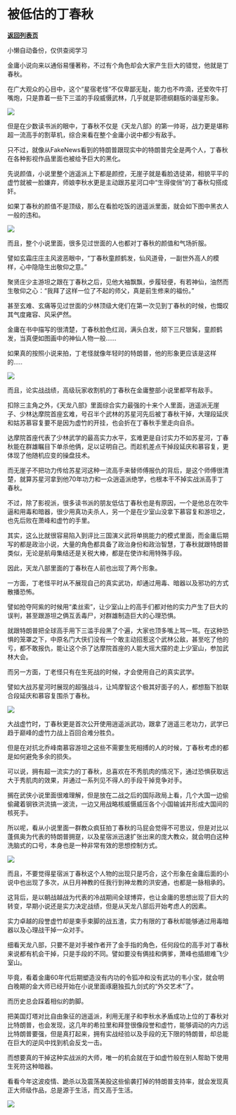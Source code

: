 # 被低估的丁春秋

[**返回列表页**](/gzh/政事堂2019)

小懒自动备份，仅供查阅学习

金庸小说向来以通俗易懂著称，不过有个角色却会大家产生巨大的错觉，他就是丁春秋。  

  

在广大观众的心目中，这个“星宿老怪”不仅卑鄙无耻，能力也不咋滴，还爱吹牛打嘴炮，只是靠着一些下三滥的手段威慑武林，几乎就是郭德纲翻版的谐星形象。

  

![](https://mmbiz.qpic.cn/mmbiz_jpg/rxhS23yu8cPbu0pHSWpDfboG05KZVw2SKRUEFhXfA4m0I91voGmPABUibBhc6LXzD6IMHKYW43vGtnH8EqQ78ag/640?wx_fmt=jpeg)

  

但是在少数读书派的眼中，丁春秋不仅是《天龙八部》的第一帅哥，战力更是堪称超一流高手的割草机，综合来看在整个金庸小说中都少有敌手。

  

只不过，就像从FakeNews看到的特朗普跟现实中的特朗普完全是两个人，丁春秋在各种影视作品里面也被给予巨大的黑化。

  

先说颜值，小说里整个逍遥派上下都是颜控，无崖子就是看脸选徒弟，相貌平平的虚竹就被一脸嫌弃，师娘李秋水更是主动跟苏星河口中“生得俊俏”的丁春秋勾搭成奸。  

  

如果丁春秋的颜值不是顶级，那么在看脸吃饭的逍遥派里面，就会如下图中黑衣人一般的违和。  

  

![](https://mmbiz.qpic.cn/mmbiz_jpg/rxhS23yu8cPbu0pHSWpDfboG05KZVw2SnnUKffYmBDHmusqbyKqOewx1PfIBYXUa4fIPQYiccwia8dl81Y9n1vzg/640?wx_fmt=jpeg)

  

而且，整个小说里面，很多见过世面的人也都对丁春秋的颜值和气场折服。  

  

譬如玄霜庄庄主风波恶眼中，“丁春秋童颜鹤发，仙风道骨，一副世外高人的模样，心中隐隐生出敬仰之意。”

  

聚贤庄少主游坦之跟在丁春秋之后，见他大袖飘飘，步履轻便，有若神仙，油然而生敬仰之心：“我拜了这样一位了不起的师父，真是前生修来的福份。”

  

甚至玄难、玄痛等见过世面的少林顶级大佬们在第一次见到丁春秋的时候，也慨叹其气度雍容、风采俨然。

  

金庸在书中描写的很清楚，丁春秋脸色红润，满头白发，颏下三尺银髯，童颜鹤发，当真便如图画中的神仙人物一般......

  

如果真的按照小说来拍，丁老怪就像年轻时的特朗普，他的形象更应该是这样的.....

  

![](https://mmbiz.qpic.cn/mmbiz_jpg/rxhS23yu8cPbu0pHSWpDfboG05KZVw2SdtrTLI63K1iayqOhk5le1QmiaibXlowIopj1ZpiagLVIStHribSxX4Z39zg/640?wx_fmt=jpeg)

  

而且，论实战战绩，高级玩家收割机的丁春秋在金庸整部小说里都罕有敌手。  

  

扣除三主角之外，《天龙八部》里面综合实力最强的十来个人里面，逍遥派无崖子、少林达摩院首座玄难，号召半个武林的苏星河先后被丁春秋干掉，大理段延庆和姑苏慕容复要不是因为虚竹的开挂，也会折在丁春秋手里走向自杀。

  

达摩院首座代表了少林武学的最高实力水平，玄难更是自讨实力不如苏星河，丁春秋能在群雄瞩目下单杀他俩，足以证明自己。而趁机差点干掉段延庆和慕容复，更体现了他随机应变的操盘技术。

  

而无崖子不把功力传给苏星河这种一流高手来替师傅报仇的背后，是这个师傅很清楚，就算苏星河拿到他70年功力和一众逍遥派绝学，也根本干不掉实战派高手丁春秋。

  

不过，除了影视派，很多读书派的朋友低估丁春秋也是有原因，一个是他总在吹牛逼和用毒和暗器，很少用真功夫杀人，另一个是在少室山没拿下慕容复和游坦之，也先后败在萧峰和虚竹的手里。

  

其实，这么比就很容易陷入到评比三国演义武将单挑能力的模式里面，而金庸后期写的都是政治小说，大量的角色都具备了政治身份和政治智慧，丁春秋就跟特朗普类似，无论是航母集结还是关税大棒，都是在使诈和用特殊手段。  

  

因此，天龙八部里面的丁春秋在人前也出现了两个形象。  

  

一方面，丁老怪平时从不展现自己的真实武功，却通过用毒、暗器以及邪功的方式散播恐怖。

  

譬如抢夺阿紫的时候用“柔丝索”，让少室山上的高手们都对他的实力产生了巨大的误判，甚至跟游坦之俩互丢毒尸，对群雄制造巨大的心理恐惧。

  

就跟特朗普把全球高手用下三滥手段黑了个遍，大家也顶多嘴上骂一骂。在这种恐惧的笼罩之下，中原名门大侠们没有一个敢主动招惹这个武林公敌，甚至吃了他的亏，都不敢报仇，能让这个杀了达摩院首座的人能大摇大摆的走上少室山，参加武林大会。

  

而另一方面，丁老怪只有在生死战的时候，才会使用自己的真实武学。  

  

譬如大战苏星河时展现的超强战斗，让鸠摩智这个极其好面子的人，都想豁下脸联合段延庆和慕容复围杀丁春秋。

  

![](https://mmbiz.qpic.cn/mmbiz_jpg/rxhS23yu8cPbu0pHSWpDfboG05KZVw2Snic66C6FmSfJrUCS9Lbc2eSQ56SIicFr31XNgNGlXUicNYXqibYzu6I4Ug/640?wx_fmt=jpeg)

  

大战虚竹时，丁春秋更是首次公开使用逍遥派武功，跟拿了逍遥三老功力，武学已趋于巅峰的虚竹力战上百回合难分胜负。

  

但是在对抗北乔峰南慕容游坦之这些不需要生死相搏的人的时候，丁春秋考虑的都是如何避免多余的损失。

  

可以说，拥有超一流实力的丁春秋，总喜欢在不秀肌肉的情况下，通过恐惧获取远大于秀肌肉的效果，并通过一系列见不得人的手段干掉竞争对手。  

  

搁在武侠小说里面很难理解，但是放在二战之后的国际政局上看，几个大国一边偷偷藏着钢铁洪流搞一波流，一边又用战略核威慑威压各个小国输诚并形成大国间的核死手。  

  

所以呢，看从小说里面一群教众疯狂拍丁春秋的马屁会觉得不可思议，但是对比以蓬佩奥为代表的特朗普拥趸，以及星宿派迅速扩张出来的庞大教众，就会明白这种洗脑式的口号，本身也是一种非常有效的思想控制方式。

  

![](https://mmbiz.qpic.cn/mmbiz_jpg/rxhS23yu8cPbu0pHSWpDfboG05KZVw2SdvoL7fp1MYDyRJEKL18ZTU2FgeG2BzayqwcvVa075icJib1EsTqK2ibhQ/640?wx_fmt=jpeg)

  

而且，不要觉得星宿派丁春秋这个人物的出现只是巧合，这个形象在金庸后面的小说中也出现了多次，从日月神教的任我行到神龙教的洪安通，也都是一脉相承的。

  

这背后，是以朝战越战为代表的冷战期间全球博弈，也让金庸的思想出现了巨大的转变，早期小说还是实力决定战绩，但是从天龙八部后开始考虑人的因素。

  

实力卓越的段誉虚竹却是束手束脚的战五渣，实力有限的丁春秋却能够通过用毒暗器以及心理战干掉一众对手。

  

细看天龙八部，只要不是对手被作者开了金手指的角色，任何段位的高手对丁春秋来说都有机会干掉，只是手段的不同。譬如要没有俩挂和俩爹，萧峰也插翅难飞少室山。

  

毕竟，看着金庸60年代后期塑造没有内功的令狐冲和没有武功的韦小宝，就会明白晚期的金大师已经开始在小说里面琢磨独孤九剑式的“外交艺术”了。  

  

而历史总会踩着相似的韵脚。

  

把美国灯塔对比自由象征的逍遥派，利用无崖子和李秋水矛盾成功上位的丁春秋对比特朗普，也会发现，这几年的希拉里和拜登很像段誉和虚竹，能够调动的内力远比特朗普要强，但是真打起来，拥有实战经验以及手段的无下限的特朗普，却总能在巨大的逆风中找到机会反戈一击。

  

而想要真的干掉这种实战派的大师，唯一的机会就在于如虚竹般在别人帮助下使用生死符这种暗器。

  

看看今年这波疫情、跪杀以及震荡美股这些偷袭打掉的特朗普支持率，就会发现真正大师级作品，总是源于生活，而又高于生活。

  

![](https://mmbiz.qpic.cn/mmbiz_jpg/rxhS23yu8cPp0iaKAfe0ZsWfgGcY72o9Nror8TicrtnlDsqzY7y4Kum4fM3X0FMEGlbvm9HvZUiaETSnLt4DHNLbQ/640?wx_fmt=jpeg)

